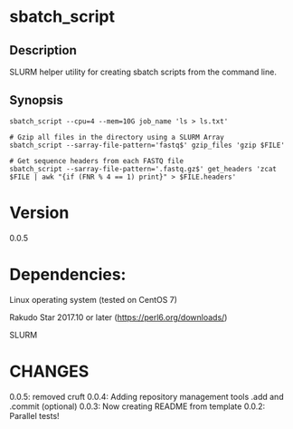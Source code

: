 # sbatch_script

## Description

SLURM helper utility for creating sbatch scripts from the command line.

## Synopsis

    sbatch_script --cpu=4 --mem=10G job_name 'ls > ls.txt'

    # Gzip all files in the directory using a SLURM Array
    sbatch_script --sarray-file-pattern='fastq$' gzip_files 'gzip $FILE'

    # Get sequence headers from each FASTQ file
    sbatch_script --sarray-file-pattern='.fastq.gz$' get_headers 'zcat $FILE | awk "{if (FNR % 4 == 1) print}" > $FILE.headers'

# Version

0.0.5

# Dependencies:  

Linux operating system (tested on CentOS 7)  

Rakudo Star 2017.10 or later (https://perl6.org/downloads/)  

SLURM 

# CHANGES

0.0.5: removed cruft
0.0.4: Adding repository management tools .add and .commit (optional)
0.0.3: Now creating README from template
0.0.2: Parallel tests!
